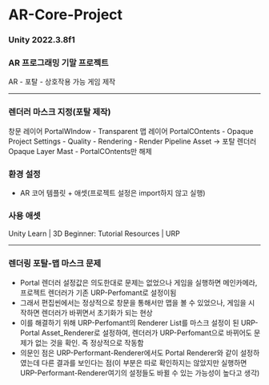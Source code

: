 # AR-Core-Project
### Unity 2022.3.8f1
### AR 프로그래밍 기말 프로젝트
AR - 포탈 - 상호작용 가능 게임 제작

----

### 렌더러 마스크 지정(포탈 제작)
창문 레이어 PortalWIndow - Transparent
맵 레이어 PortalCOntents - Opaque
Project Settings - Quality - Rendering - Render Pipeline Asset -> 포탈 렌더러
Opaque Layer Mast - PortalCOntents만 해제

### 환경 설정
- AR 코어 템플릿 + 애셋(프로젝트 설정은 import하지 않고 실행)


### 사용 애셋
Unity Learn | 3D Beginner: Tutorial Resources | URP


----

### 렌더링 포탈-맵 마스크 문제
- Portal 렌더러 설정값은 의도한대로 문제는 없었으나 게임을 실행하면 메인카메라, 프로젝트 렌더러가 기존 URP-Perfomant로 설정이됨
- 그래서 편집씬에서는 정상적으로 창문을 통해서만 맵을 볼 수 있었으나, 게임을 시작하면 렌더러가 바뀌면서 초기화가 되는 현상
- 이를 해결하기 위해 URP-Perfomant의 Renderer List를 마스크 설정이 된 URP-Portal Asset_Renderer로 설정하여, 렌더러가 URP-Perfomant으로 바뀌어도 문제가 없는 것을 확인. 즉 정상적으로 작동함
- 의문인 점은 URP-Performant-Renderer에서도 Portal Renderer와 같이 설정하였는데 다른 결과를 보인다는 점(이 부분은 따로 확인하지는 않았지만 실행하면 URP-Performant-Renderer여기의 설정들도 바뀔 수 있는 가능성이 높다고 생각)
